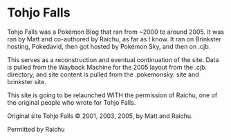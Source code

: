 <h1><b>Tohjo Falls</b></h1>

Tohjo Falls was a Pokémon Blog that ran from ~2000 to around 2005. It was ran by Matt and co-authored by Raichu, as far as I know. It ran on Brinkster hosting, Pokedavid, then got hosted by Pokémon Sky, and then on .cjb. 

This serves as a reconstruction and eventual continuation of the site. Data is pulled from the Wayback Machine for the 2005 layout from the .cjb. directory, and site content is pulled from the .pokemonsky. site and brinkster site.

This site is going to be relaunched WITH the permission of Raichu, one of the original people who wrote for Tohjo Falls.

Original site Tohjo Falls ©️ 2001, 2003, 2005, by Matt and Raichu.

Permitted by Raichu
